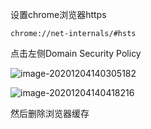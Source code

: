 设置chrome浏览器https

```
chrome://net-internals/#hsts
```

点击左侧Domain Security Policy

![image-20201204140305182](C:/Users/zee/AppData/Roaming/Typora/typora-user-images/image-20201204140305182.png)

![image-20201204140418216](C:/Users/zee/AppData/Roaming/Typora/typora-user-images/image-20201204140418216.png)

然后删除浏览器缓存